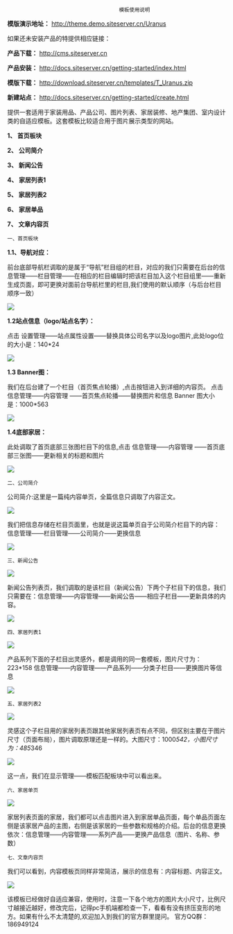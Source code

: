 ﻿                                        模板使用说明
**模版演示地址：** http://theme.demo.siteserver.cn/Uranus

如果还未安装产品的特提供相应链接：

**产品下载：** http://cms.siteserver.cn

**产品安装：** http://docs.siteserver.cn/getting-started/index.html

**模版下载：** http://download.siteserver.cn/templates/T_Uranus.zip

**新建站点：** http://docs.siteserver.cn/getting-started/create.html

提供一套适用于家装用品、产品公司、图片列表、家居装修、地产集团、室内设计类的自适应模板。这套模板比较适合用于图片展示类型的网站。

**1、	首页板块**

**2、	公司简介**

**3、	新闻公告**

**4、	家居列表1**

**5、	家居列表2**

**6、	家居单品**

**7、	文章内容页**


    一、首页板块 

**1.1、导航对应：**

前台底部导航栏调取的是属于“导航”栏目组的栏目，对应的我们只需要在后台的信息管理——栏目管理——在相应的栏目编辑时把该栏目加入这个栏目组里——重新生成页面，即可更换对面前台导航栏里的栏目,我们使用的默认顺序（与后台栏目顺序一致）
 
![](/assets/image001.png)

**1.2站点信息（logo/站点名字）：**

点击 设置管理——站点属性设置——替换具体公司名字以及logo图片,此处logo位的大小是：140*24
 
![](/assets/image002.png)

**1.3 Banner图：**

我们在后台建了一个栏目（首页焦点轮播）,点击按钮进入到详细的内容页。
点击 信息管理——内容管理 ——首页焦点轮播——替换图片和信息
Banner 图大小是：1000*563
 
![](/assets/image003.png)

**1.4底部家居：**

此处调取了首页底部三张图栏目下的信息,点击 信息管理——内容管理 ——首页底部三张图——更新相关的标题和图片

![](/assets/image004.png)

    二、公司简介

公司简介:这里是一篇纯内容单页，全篇信息只调取了内容正文。
 
![](/assets/image005.png)

我们把信息存储在栏目页面里，也就是说这篇单页自于公司简介栏目下的内容：
信息管理——栏目管理——公司简介——更换信息
 
![](/assets/image006.png)

    三、新闻公告

![](/assets/image007.png)

新闻公告列表页，我们调取的是该栏目（新闻公告）下两个子栏目下的信息，我们只需要在：信息管理——内容管理——新闻公告——相应子栏目——更新具体的内容。
 
![](/assets/image008.png)

    四、家居列表1
 
![](/assets/image009.png)

产品系列下面的子栏目出灵感外，都是调用的同一套模板，图片尺寸为：223*158
信息管理——内容管理——产品系列——分类子栏目——更换图片等信息
 
![](/assets/image010.png)

    五、家居列表2
 
![](/assets/image011.png)

灵感这个子栏目用的家居列表页跟其他家居列表页有点不同，但区别主要在于图片尺寸（页面布局），图片调取原理还是一样的。大图尺寸：1000*542，小图尺寸为：485*346
 
![](/assets/image012.png)

这一点，我们在显示管理——模板匹配板块中可以看出来。

    六、家居单页

![](/assets/image013.png)
 
家居列表页面的家居，我们都可以点击图片进入到家居单品页面，每个单品页面左侧是该家居产品的主图，右侧是该家居的一些参数和规格的介绍。后台的信息更换依次：信息管理——内容管理——系列产品——更换产品信息（图片、名称、参数）

    七、文章内容页

我们可以看到，内容模板页同样非常简洁，展示的信息有：内容标题、内容正文。
 
![](/assets/image014.png)

该模板已经做好自适应兼容，使用时，注意一下各个地方的图片大小尺寸，比例尺寸越接近越好，修改完后，记得pc手机端都检查一下，看看有没有挤压变形的地方。如果有什么不太清楚的,欢迎加入到我们的官方群里提问。
官方QQ群：186949124   